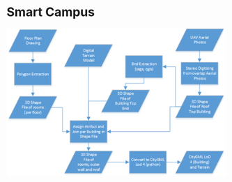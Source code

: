 # Smart Campus
    
![alt text](https://github.com/denisuw/cmdbuild-3dcitybim/blob/master/database/smart-campus/build-lod4.png)
